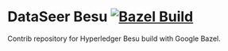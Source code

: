 # DataSeer Besu [![Bazel Build](https://github.com/deepinthinking/dataseer-besu/actions/workflows/bazel.yml/badge.svg)](https://github.com/deepinthinking/dataseer-besu/actions/workflows/bazel.yml)
Contrib repository for Hyperledger Besu build with Google Bazel.
